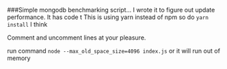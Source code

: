###Simple mongodb benchmarking script...
I wrote it to figure out update performance.  It has code t
This is using yarn instead of npm so do `yarn install` I think

Comment and uncomment lines at your pleasure.

run command `node --max_old_space_size=4096 index.js` or it will run out of memory
